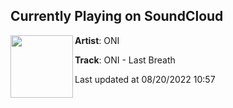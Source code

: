 ## Currently Playing on SoundCloud

[<img align="left" width="100" src="https://i1.sndcdn.com/artworks-zpSMKbNqiNP0m8fc-0ylTAQ-t500x500.jpg">](https://soundcloud.com/onimusicc/onilastbreath)

**Artist**: ONI 

**Track**: ONI - Last Breath

Last updated at 08/20/2022 10:57
